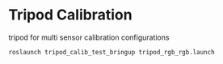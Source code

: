 # Tripod Calibration
tripod for multi sensor calibration configurations

    roslaunch tripod_calib_test_bringup tripod_rgb_rgb.launch
